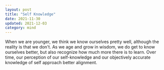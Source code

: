 ```yaml
---
layout: post
title: "Self Knowledge"
date: 2021-11-30
updated: 2021-12-03
category: mind
---
```


When we are younger, we think we know ourselves pretty well, although the reality is that we don't. As we age and grow in wisdom, we do get to know ourselves better, but also recognize how much more there is to learn. Over time, our perception of our self-knowledge and our objectively accurate knowledge of self approach better alignment.
